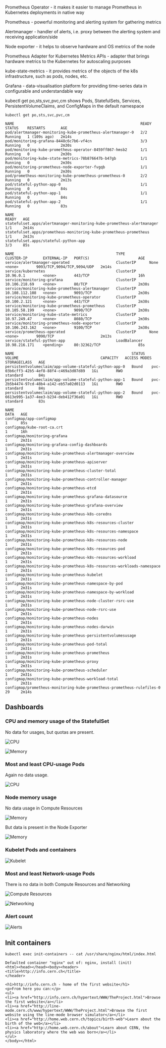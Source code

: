 Prometheus Operator - it makes it easier to manage Prometheus in Kubernetes deployments in native way

Prometheus - powerful monitoring and alerting system for gathering metrics

Alertmanager - handler of alerts, i.e. proxy between the alerting system and receiving application/side

Node exporter - it helps to observe hardware and OS metrics of the node

Prometheus Adapter for Kubernetes Metrics APIs - adapter that brings hardware metrics to the Kubernetes for autoscaling purposes

kube-state-metrics - it provides metrics of the objects of the k8s infrastructure, such as pods, nodes, etc.

Grafana - data-visualisation platform for providing time-series data in configurable and understandable way


kubectl get po,sts,svc,pvc,cm shows Pods, StatefulSets, Services, PersistentVolumeClaims, and ConfigMaps in the default namespace

```
kubectl get po,sts,svc,pvc,cm

NAME                                                         READY   STATUS    RESTARTS       AGE
pod/alertmanager-monitoring-kube-prometheus-alertmanager-0   2/2     Running   1 (109s ago)   2m14s
pod/monitoring-grafana-8448c6c7b6-vf4cn                      3/3     Running   0              2m30s
pod/monitoring-kube-prometheus-operator-8459ff867-hmsb2      1/1     Running   0              2m30s
pod/monitoring-kube-state-metrics-78b876647b-b47gb           1/1     Running   0              2m30s
pod/monitoring-prometheus-node-exporter-fvgqb                1/1     Running   0              2m30s
pod/prometheus-monitoring-kube-prometheus-prometheus-0       2/2     Running   0              2m13s
pod/stateful-python-app-0                                    1/1     Running   0              84s
pod/stateful-python-app-1                                    1/1     Running   0              84s
pod/stateful-python-app-2                                    1/1     Running   0              83s

NAME                                                                    READY   AGE
statefulset.apps/alertmanager-monitoring-kube-prometheus-alertmanager   1/1     2m14s
statefulset.apps/prometheus-monitoring-kube-prometheus-prometheus       1/1     2m13s
statefulset.apps/stateful-python-app                                    3/3     85s

NAME                                              TYPE           CLUSTER-IP       EXTERNAL-IP   PORT(S)                      AGE
service/alertmanager-operated                     ClusterIP      None             <none>        9093/TCP,9094/TCP,9094/UDP   2m14s
service/kubernetes                                ClusterIP      10.96.0.1        <none>        443/TCP                      16h
service/monitoring-grafana                        ClusterIP      10.106.218.69    <none>        80/TCP                       2m30s
service/monitoring-kube-prometheus-alertmanager   ClusterIP      10.108.112.108   <none>        9093/TCP                     2m30s
service/monitoring-kube-prometheus-operator       ClusterIP      10.100.2.121     <none>        443/TCP                      2m30s
service/monitoring-kube-prometheus-prometheus     ClusterIP      10.105.58.199    <none>        9090/TCP                     2m30s
service/monitoring-kube-state-metrics             ClusterIP      10.97.249.47     <none>        8080/TCP                     2m30s
service/monitoring-prometheus-node-exporter       ClusterIP      10.106.243.162   <none>        9100/TCP                     2m30s
service/prometheus-operated                       ClusterIP      None             <none>        9090/TCP                     2m13s
service/stateful-python-app                       LoadBalancer   10.98.216.171    <pending>     80:32362/TCP                 85s

NAME                                                     STATUS   VOLUME                                     CAPACITY   ACCESS MODES   STORAGECLASS   AGE   
persistentvolumeclaim/app-volume-stateful-python-app-0   Bound    pvc-03b6cff3-42b5-4ef8-88f4-c469a3d07d89   1Gi        RWO            standard       84s   
persistentvolumeclaim/app-volume-stateful-python-app-1   Bound    pvc-2b5b4474-97cd-48b4-a142-eb57a02d0113   1Gi        RWO            standard       84s   
persistentvolumeclaim/app-volume-stateful-python-app-2   Bound    pvc-6613e995-1a37-4ee3-b234-deb412f36a01   1Gi        RWO            standard       83s   

NAME                                                                     DATA   AGE
configmap/app-configmap                                                  1      85s
configmap/kube-root-ca.crt                                               1      16h
configmap/monitoring-grafana                                             1      2m31s
configmap/monitoring-grafana-config-dashboards                           1      2m31s
configmap/monitoring-kube-prometheus-alertmanager-overview               1      2m31s
configmap/monitoring-kube-prometheus-apiserver                           1      2m31s
configmap/monitoring-kube-prometheus-cluster-total                       1      2m31s
configmap/monitoring-kube-prometheus-controller-manager                  1      2m31s
configmap/monitoring-kube-prometheus-etcd                                1      2m31s
configmap/monitoring-kube-prometheus-grafana-datasource                  1      2m31s
configmap/monitoring-kube-prometheus-grafana-overview                    1      2m31s
configmap/monitoring-kube-prometheus-k8s-coredns                         1      2m31s
configmap/monitoring-kube-prometheus-k8s-resources-cluster               1      2m31s
configmap/monitoring-kube-prometheus-k8s-resources-namespace             1      2m31s
configmap/monitoring-kube-prometheus-k8s-resources-node                  1      2m31s
configmap/monitoring-kube-prometheus-k8s-resources-pod                   1      2m31s
configmap/monitoring-kube-prometheus-k8s-resources-workload              1      2m31s
configmap/monitoring-kube-prometheus-k8s-resources-workloads-namespace   1      2m31s
configmap/monitoring-kube-prometheus-kubelet                             1      2m31s
configmap/monitoring-kube-prometheus-namespace-by-pod                    1      2m31s
configmap/monitoring-kube-prometheus-namespace-by-workload               1      2m31s
configmap/monitoring-kube-prometheus-node-cluster-rsrc-use               1      2m31s
configmap/monitoring-kube-prometheus-node-rsrc-use                       1      2m31s
configmap/monitoring-kube-prometheus-nodes                               1      2m31s
configmap/monitoring-kube-prometheus-nodes-darwin                        1      2m31s
configmap/monitoring-kube-prometheus-persistentvolumesusage              1      2m31s
configmap/monitoring-kube-prometheus-pod-total                           1      2m31s
configmap/monitoring-kube-prometheus-prometheus                          1      2m31s
configmap/monitoring-kube-prometheus-proxy                               1      2m31s
configmap/monitoring-kube-prometheus-scheduler                           1      2m31s
configmap/monitoring-kube-prometheus-workload-total                      1      2m31s
configmap/prometheus-monitoring-kube-prometheus-prometheus-rulefiles-0   29     2m14s
```

## Dashboards

### CPU and memory usage of the StatefulSet

No data for usages, but quotas are present.

![CPU](/k8s/screenshots14/1.png)

![Memory](/k8s/screenshots14/2.png)

### Most and least CPU-usage Pods

Again no data usage.

![CPU](/k8s/screenshots14/3.png)

### Node memory usage

No data usage in Compute Resources

![Memory](/k8s/screenshots14/4.png)

But data is present in the Node Exporter

![Memory](/k8s/screenshots14/5.png)

### Kubelet Pods and containers

![Kubelet](/k8s/screenshots14/6.png)

### Most and least Network-usage Pods

There is no data in both Compute Resources and Networking

![Compute Resources](/k8s/screenshots14/7.png)

![Networking](/k8s/screenshots14/8.png)

### Alert count

![Alerts](/k8s/screenshots14/9.png)

## Init containers

```
kubectl exec init-containers -- cat /usr/share/nginx/html/index.html

Defaulted container "nginx" out of: nginx, install (init)
<html><head></head><body><header>
<title>http://info.cern.ch</title>
</header>

<h1>http://info.cern.ch - home of the first website</h1>
<p>From here you can:</p>
<ul>
<li><a href="http://info.cern.ch/hypertext/WWW/TheProject.html">Browse the first website</a></li>
<li><a href="http://line-mode.cern.ch/www/hypertext/WWW/TheProject.html">Browse the first website using the line-mode browser simulator</a></li>
<li><a href="http://home.web.cern.ch/topics/birth-web">Learn about the birth of the web</a></li>
<li><a href="http://home.web.cern.ch/about">Learn about CERN, the physics laboratory where the web was born</a></li>
</ul>
</body></html>
```